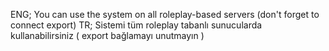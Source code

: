 ENG;
You can use the system on all roleplay-based servers (don't forget to connect export)
TR;
Sistemi tüm roleplay tabanlı sunucularda kullanabilirsiniz ( export bağlamayı unutmayın )
